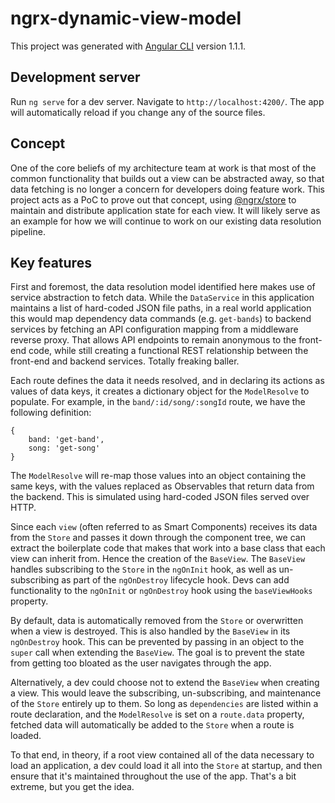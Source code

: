 # ngrx-dynamic-view-model

This project was generated with [Angular CLI](https://github.com/angular/angular-cli) version 1.1.1.

## Development server

Run `ng serve` for a dev server. Navigate to `http://localhost:4200/`. The app will automatically reload if you change any of the source files.

## Concept

One of the core beliefs of my architecture team at work is that most of the common functionality that builds out a view can be abstracted away, so that data fetching is no longer a concern for developers doing feature work.  This project acts as a PoC to prove out that concept, using [@ngrx/store](https://github.com/ngrx/store) to maintain and distribute application state for each view.  It will likely serve as an example for how we will continue  to work on our existing data resolution pipeline.
 
## Key features

First and foremost, the data resolution model identified here makes use of service abstraction to fetch data.  While the `DataService` in this application maintains a list of hard-coded JSON file paths, in a real world application this would map dependency data commands (e.g. `get-bands`) to backend services by fetching an API configuration mapping from a middleware reverse proxy.  That allows API endpoints to remain anonymous to the front-end code, while still creating a functional REST relationship between the front-end and backend services.  Totally freaking baller.

Each route defines the data it needs resolved, and in declaring its actions as values of data keys, it creates a dictionary object for the `ModelResolve` to populate.  For example, in the `band/:id/song/:songId` route, we have the following definition:
```
{
    band: 'get-band',
    song: 'get-song'
}
```
The `ModelResolve` will re-map those values into an object containing the same keys, with the values replaced as Observables that return data from the backend.  This is simulated using hard-coded JSON files served over HTTP.

Since each `view` (often referred to as Smart Components) receives its data from the `Store` and passes it down through the component tree, we can extract the boilerplate code that makes that work into a base class that each view can inherit from.  Hence the creation of the `BaseView`.  The `BaseView` handles subscribing to the `Store` in the `ngOnInit` hook, as well as un-subscribing as part of the `ngOnDestroy` lifecycle hook.  Devs can add functionality to the `ngOnInit` or `ngOnDestroy` hook using the `baseViewHooks` property.

By default, data is automatically removed from the `Store` or overwritten when a view is destroyed.  This is also handled by the `BaseView` in its `ngOnDestroy` hook.  This can be prevented by passing in an object to the `super` call when extending the `BaseView`.  The goal is to prevent the state from getting too bloated as the user navigates through the app.  

Alternatively, a dev could choose not to extend the `BaseView` when creating a view.  This would leave the subscribing, un-subscribing, and maintenance of the `Store` entirely up to them.  So long as `dependencies` are listed within a route declaration, and the `ModelResolve` is set on a `route.data` property, fetched data will automatically be added to the `Store` when a route is loaded. 

To that end, in theory, if a root view contained all of the data necessary to load an application, a dev could load it all into the `Store` at startup, and then ensure that it's maintained throughout the use of the app.  That's a bit extreme, but you get the idea.
